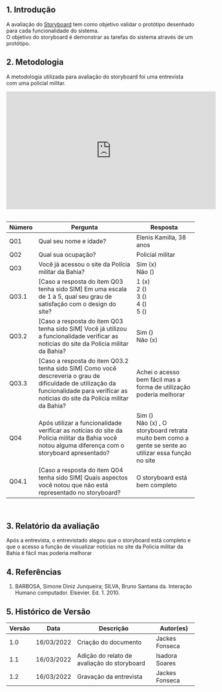 ## 1. Introdução

A avaliação do [Storyboard](https://interacao-humano-computador.github.io/2021.2-PMBA/#/docs/analise_requisitos/contexto_uso/storyboard) tem como objetivo validar o protótipo desenhado para cada funcionalidade do sistema.<br/>
O objetivo do storyboard é demonstrar as tarefas do sistema através de um protótipo.

## 2. Metodologia

A metodologia utilizada para avaliação do storyboard foi uma entrevista com uma policial militar.
<br/>

<center>
<iframe width="560" height="315" src="https://www.youtube.com/embed/9P5nh9uxIyA" title="YouTube video player" frameborder="0" allow="accelerometer; autoplay; clipboard-write; encrypted-media; gyroscope; picture-in-picture" allowfullscreen></iframe>
</center>
<br/>

| Número | Pergunta                                                                                                                                                                                   | Resposta                                                                                                   |
| ------ | ------------------------------------------------------------------------------------------------------------------------------------------------------------------------------------------ | ---------------------------------------------------------------------------------------------------------- |
| Q01    | Qual seu nome e idade?                                                                                                                                                                     | Elenis Kamilla, 38 anos                                                                                    |
| Q02    | Qual sua ocupação?                                                                                                                                                                         | Policial militar                                                                                           |
| Q03    | Você já acessou o site da Polícia militar da Bahia?                                                                                                                                        | Sim (x) <br> Não ()                                                                                        |
| Q03.1  | [Caso a resposta do item Q03 tenha sido SIM] Em uma escala de 1 à 5, qual seu grau de satisfação com o design do site?                                                                     | 1 (x) <br> 2 () <br> 3 () <br> 4 () <br> 5 ()                                                              |
| Q03.2  | [Caso a resposta do item Q03 tenha sido SIM] Você já utilizou a funcionalidade verificar as notícias do site da Polícia militar da Bahia?                                                  | Sim () <br> Não (x)                                                                                        |
| Q03.3  | [Caso a resposta do item Q03.2 tenha sido SIM] Como você descreveria o grau de dificuldade de utilização da funcionalidade para verificar as notícias do site da Polícia militar da Bahia? | Achei o acesso bem fácil mas a forma de utilização poderia melhorar                                        |
| Q04    | Após utilizar a funcionalidade verificar as notícias do site da Polícia militar da Bahia você notou alguma diferença com o storyboard apresentado?                                         | Sim () <br> Não (x) , O storyboard retrata muito bem como a gente se sente ao utilizar essa função no site |
| Q04.1  | [Caso a resposta do item Q04 tenha sido SIM] Quais aspectos você notou que não está representado no storyboard?                                                                            | O storyboard está bem completo                                                                             |

<br/>

## 3. Relatório da avaliação

Após a entrevista, o entrevistado alegou que o storyboard está completo e que o acesso a função de visualizar notícias no site da Policia militar da Bahia é fácil mas poderia melhorar
<br/>

## 4. Referências

1. BARBOSA, Simone Diniz Junqueira; SILVA, Bruno Santana da. Interação Humano computador. Elsevier. Ed. 1. 2010.
   <br/>

## 5. Histórico de Versão

| Versão | Data       | Descrição                                   | Autor(es)      |
| ------ | ---------- | ------------------------------------------- | -------------- |
| 1.0    | 16/03/2022 | Criação do documento                        | Jackes Fonseca |
| 1.1    | 16/03/2022 | Adição do relato de avaliação do storyboard | Isadora Soares |
| 1.2    | 16/03/2022 | Gravação da entrevista                      | Jackes Fonseca |
